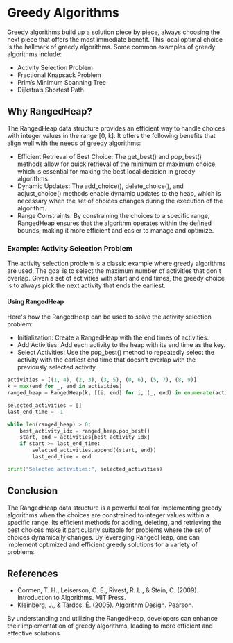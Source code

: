 # Greedy Algorithms

Greedy algorithms build up a solution piece by piece, always choosing the next piece that offers the most immediate benefit. This local optimal choice is the hallmark of greedy algorithms. Some common examples of greedy algorithms include:

- Activity Selection Problem
- Fractional Knapsack Problem
- Prim’s Minimum Spanning Tree
- Dijkstra’s Shortest Path

## Why RangedHeap?

The RangedHeap data structure provides an efficient way to handle choices with integer values in the range [0, k]. It offers the following benefits that align well with the needs of greedy algorithms:

- Efficient Retrieval of Best Choice: The get_best() and pop_best() methods allow for quick retrieval of the minimum or maximum choice, which is essential for making the best local decision in greedy algorithms.
- Dynamic Updates: The add_choice(), delete_choice(), and adjust_choice() methods enable dynamic updates to the heap, which is necessary when the set of choices changes during the execution of the algorithm.
- Range Constraints: By constraining the choices to a specific range, RangedHeap ensures that the algorithm operates within the defined bounds, making it more efficient and easier to manage and optimize.

### Example: Activity Selection Problem

The activity selection problem is a classic example where greedy algorithms are used. The goal is to select the maximum number of activities that don't overlap. Given a set of activities with start and end times, the greedy choice is to always pick the next activity that ends the earliest.

#### Using RangedHeap

Here's how the RangedHeap can be used to solve the activity selection problem:

- Initialization: Create a RangedHeap with the end times of activities.
- Add Activities: Add each activity to the heap with its end time as the key.
- Select Activities: Use the pop_best() method to repeatedly select the activity with the earliest end time that doesn't overlap with the previously selected activity.

```python
activities = [(1, 4), (2, 3), (3, 5), (0, 6), (5, 7), (8, 9)]
k = max(end for _, end in activities)
ranged_heap = RangedHeap(k, [(i, end) for i, (_, end) in enumerate(activities)])

selected_activities = []
last_end_time = -1

while len(ranged_heap) > 0:
    best_activity_idx = ranged_heap.pop_best()
    start, end = activities[best_activity_idx]
    if start >= last_end_time:
        selected_activities.append((start, end))
        last_end_time = end

print("Selected activities:", selected_activities)
```

## Conclusion

The RangedHeap data structure is a powerful tool for implementing greedy algorithms when the choices are constrained to integer values within a specific range. Its efficient methods for adding, deleting, and retrieving the best choices make it particularly suitable for problems where the set of choices dynamically changes. By leveraging RangedHeap, one can implement optimized and efficient greedy solutions for a variety of problems.

## References

- Cormen, T. H., Leiserson, C. E., Rivest, R. L., & Stein, C. (2009). Introduction to Algorithms. MIT Press.
- Kleinberg, J., & Tardos, É. (2005). Algorithm Design. Pearson.

By understanding and utilizing the RangedHeap, developers can enhance their implementation of greedy algorithms, leading to more efficient and effective solutions.
